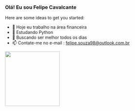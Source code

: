 ### Olá! Eu sou Felipe Cavalcante 

Here are some ideas to get you started:

- 🔭 Hoje eu trabalho na área financeira
- 🌱 Estudando Python
- 📖 Buscando ser melhor todos os dias
- 📫 Contate-me no e-mail : felipe.souza98@outlook.com.br

<div>
  <a href="https://beacons.ai/Felipe-cavalcante1">
  <img height="180em" src="https://github.readme.stats.vercel.app/api?username=Felipe-cavalcante1&show_icons=true&theme=dracula&include_allc_commits=true&count_private"/>
